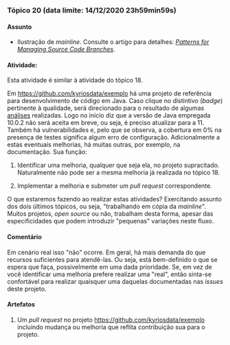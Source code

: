### Tópico 20 (data limite: **14/12/2020 23h59min59s**)

#### Assunto

- Ilustração de _mainline_. Consulte o artigo para detalhes: [_Patterns for Managing Source Code Branches_](https://martinfowler.com/articles/branching-patterns.html).


#### Atividade:

Esta atividade é similar à atividade do tópico 18. 

Em https://github.com/kyriosdata/exemplo há uma projeto de referência para desenvolvimento de 
código em Java. Caso clique no distintivo (_badge_) pertinente à qualidade, será direcionado para
o resultado de algumas [análises](https://sonarcloud.io/dashboard?id=com.github.kyriosdata%3Aexemplo)
realizadas. Logo no início diz que a versão de Java empregada 10.0.2 não será aceita em breve,
ou seja, é preciso atualizar para a 11. Também há vulnerabilidades e, pelo que se observa, a cobertura
em 0% na presença de testes significa algum erro de configuração. Adicionalmente a estas eventuais 
melhorias, há muitas outras, por exemplo, na documentação. Sua função:

1. Identificar uma melhoria, qualquer que seja ela, no projeto supracitado.
Naturalmente não pode ser a mesma melhoria já realizada no tópico 18.

1. Implementar a melhoria e submeter um _pull request_ correspondente. 

O que estaremos fazendo ao realizar estas atividades? Exercitando assunto dos dois últimos
tópicos, ou seja, "trabalhando em cópia da _mainline_". Muitos projetos, _open source_ ou não, 
trabalham desta forma, apesar das especificidades que podem introduzir "pequenas" variações neste
fluxo.

#### Comentário

Em cenário real isso "não" ocorre. Em geral, há mais demanda do que recursos suficientes
para atendê-las. Ou seja, está bem-definido o que se espera que faça, possivelmente em uma
dada prioridade. Se, em vez de você identificar uma melhoria prefere realizar uma "real", 
então sinta-se confortável para realizar quaisquer uma daquelas documentadas nas _issues_
deste projeto. 

#### Artefatos

1. Um _pull request_ no projeto https://github.com/kyriosdata/exemplo incluindo mudança ou
melhoria que reflita contribuição sua para o projeto.
